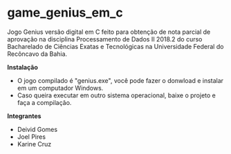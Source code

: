 # game_genius_em_c
Jogo Genius versão digital em C feito para obtenção de nota parcial de aprovação na disciplina Processamento de Dados II 2018.2 do curso Bacharelado de Ciências Exatas e Tecnológicas na Universidade Federal do Recôncavo da Bahia.

**Instalação**
  - O jogo compilado é "genius.exe", você pode fazer o donwload e instalar em um computador Windows.
  - Caso queira executar em outro sistema operacional, baixe o projeto e faça a compilação.

**Integrantes**

- Deivid Gomes
- Joel Pires
- Karine Cruz
